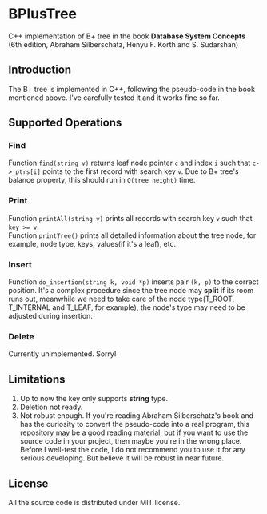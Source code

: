 # BPlusTree
C++ implementation of B+ tree in the book **Database System Concepts** (6th edition, Abraham Silberschatz, Henyu F. Korth and S. Sudarshan)
## Introduction
The B+ tree is implemented in C++, following the pseudo-code in the book mentioned above. I've ~~carefully~~ tested it and it works fine so far.  
## Supported Operations
### Find  
Function ```find(string v)``` returns leaf node pointer ```c``` and index ```i``` such that ```c->_ptrs[i]``` points to the first record with search key ```v```. Due to B+ tree's balance property, this should run in ```O(tree height)``` time.
### Print  
Function ```printAll(string v)``` prints all records with search key ```v``` such that ```key >= v```.   
Function ```printTree()``` prints all detailed information about the tree node, for example, node type, keys, values(if it's a leaf), etc. 
### Insert  
Function ```do_insertion(string k, void *p)``` inserts pair ```(k, p)``` to the correct position. It's a complex procedure since the tree node may **split** if its room runs out, meanwhile we need to take care of the node type(T_ROOT, T_INTERNAL and T_LEAF, for example), the node's type may need to be adjusted during insertion.  
### Delete  
Currently unimplemented. Sorry!  
## Limitations  
1. Up to now the key only supports **string** type.  
2. Deletion not ready.  
3. Not robust enough. If you're reading Abraham Silberschatz's book and has the curiosity to convert the pseudo-code into a real program, this repository may be a good reading material, but if you want to use the source code in your project, then maybe you're in the wrong place. Before I well-test the code, I do not recommend you to use it for any serious developing. But believe it will be robust in near future.
## License  
All the source code is distributed under MIT license.
